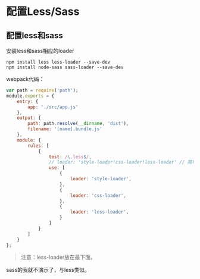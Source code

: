# 配置Less/Sass

## 配置less和sass

安装less和sass相应的loader

```shell
npm install less less-loader --save-dev
npm install node-sass sass-loader --save-dev
```

webpack代码：

```javascript
var path = require('path');
module.exports = {
    entry: {
        app: './src/app.js'
    },
    output: {
        path: path.resolve(__dirname, 'dist'),
        filename: '[name].bundle.js'
    },
    module: {
        rules: [
            {
                test: /\.less$/,
                // loader: 'style-loader!css-loader!less-loader' // 简写的话 不方便配置options
                use: [
                    {
                        loader: 'style-loader',
                    },
                    {
                        loader: 'css-loader',
                    },
                    {
                        loader: 'less-loader',
                    }
                ]
            }
        ]
    }
};
```

> 注意：less-loader放在最下面。

sass的我就不演示了，与less类似。

